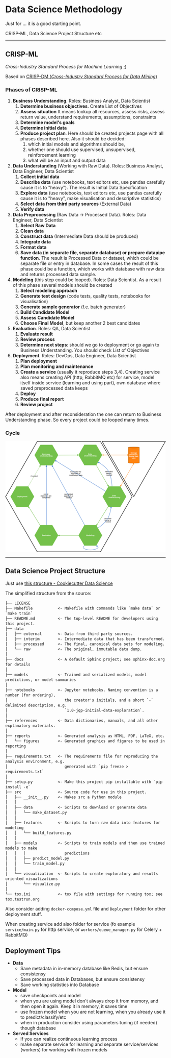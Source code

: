 # Data Science Methodology
Just for ...
it is a good starting point.

CRISP-ML, Data Science Project Structure etc

---

## CRISP-ML

*Cross-Industry Standard Process for Machine Learning* ;)

Based on [CRISP-DM (*Cross-Industry Standard Process for Data Mining*)](
https://en.wikipedia.org/wiki/Cross-industry_standard_process_for_data_mining)

### Phases of CRISP-ML
1. **Business Understanding**. Roles: Business Analyst, Data Scientist
    1. **Determine business objectives**. Create List of Оbjectives 
    2. **Assess situation** It means lookup all resources, assess risks, 
    assess return value, understand requirements, assumptions, constraints
    3. **Determine model's goals** 
    4. **Determine initial data** 
    5. **Produce project plan**. Here should be created projects page with all phases described here. 
    Also it should be decided: 
        1. which initial models and algorithms should be, 
        2. whether one should use supervised, unsupervised, reinforcement learning  
        3. what will be an input and output data
2. **Data Understanding** (Working with Raw Data). Roles: Business Analyst, Data Engineer, Data Scientist
    1. **Collect initial data**
    2. **Describe data** (use notebooks, text editors etc, use pandas carefully cause it is to "heavy"). 
    The result is Initial Data Specification
    3. **Explore data** (use notebooks, text editors etc, use pandas carefully cause it is to "heavy", 
    make visualisation and descriptive statistics)
    4. **Select data from third party sources** (External Data)
    5. **Verify data**
3. **Data Preprocessing** (Raw Data -> Processed Data). Roles: Data Engineer, Data Scientist
    1. **Select Raw Data**
    2. **Clean data**
    3. **Construct data** (Intermediate Data should be produced)
    4. **Integrate data**
    5. **Format data** 
    6. **Save data (in separate file, separate database) or prepare datapipe function**. 
    The result is Processed Data or dataset, 
    which could be separate file or entry in database. 
    In some cases the result of this phase could be a function, 
    which works with database with raw data and returns processed data sample.
4. **Modeling** (this step could be looped). Roles: Data Scientist. As a result of this phase several models should be created
    1. **Select modeling approach**
    2. **Generate test design** (code tests, quality tests, notebooks for visualisation)
    3. **Generate sample generator** (f.e. batch generator)
    4. **Build Candidate Model**
    5. **Assess Candidate Model**
    6. **Choose Final Model**, but keep another 2 best candidates
5. **Evaluation**. Roles: QA, Data Scientist
    1. **Evaluate result**
    2. **Review process**
    3. **Determine next steps**: should we go to deployment or go again to Business Understanding.
    You should check List of Оbjectives
6. **Deployment**. Roles: DevOps, Data Engineer, Data Scientist
    1. **Plan deployment**
    2. **Plan monitoring and maintenance**
    3. **Create a service** (usually it reproduce steps 3,4). 
    Creating service also means creating API (http, RabbitMQ etc) for service, 
    model itself inside service (learning and using part), 
    own database where saved preprocessed data keeps
    4. **Deploy**
    5. **Produce final report** 
    6. **Review project**

After deployment and after reconsideration 
the one can return to Business Understanding phase. 
So every project could be looped many times.

### Cycle

![cycle](images/crisp-ml_cycle.png)

---

## Data Science Project Structure

Just use [this structure - Cookiecutter Data Science](https://drivendata.github.io/cookiecutter-data-science/) 

The simplified structure from the source:

```
├── LICENSE
├── Makefile           <- Makefile with commands like `make data` or `make train`
├── README.md          <- The top-level README for developers using this project.
├── data
│   ├── external       <- Data from third party sources.
│   ├── interim        <- Intermediate data that has been transformed.
│   ├── processed      <- The final, canonical data sets for modeling.
│   └── raw            <- The original, immutable data dump.
│
├── docs               <- A default Sphinx project; see sphinx-doc.org for details
│
├── models             <- Trained and serialized models, model predictions, or model summaries
│
├── notebooks          <- Jupyter notebooks. Naming convention is a number (for ordering),
│                         the creator's initials, and a short `-` delimited description, e.g.
│                         `1.0-jqp-initial-data-exploration`.
│
├── references         <- Data dictionaries, manuals, and all other explanatory materials.
│
├── reports            <- Generated analysis as HTML, PDF, LaTeX, etc.
│   └── figures        <- Generated graphics and figures to be used in reporting
│
├── requirements.txt   <- The requirements file for reproducing the analysis environment, e.g.
│                         generated with `pip freeze > requirements.txt`
│
├── setup.py           <- Make this project pip installable with `pip install -e`
├── src                <- Source code for use in this project.
│   ├── __init__.py    <- Makes src a Python module
│   │
│   ├── data           <- Scripts to download or generate data
│   │   └── make_dataset.py
│   │
│   ├── features       <- Scripts to turn raw data into features for modeling
│   │   └── build_features.py
│   │
│   ├── models         <- Scripts to train models and then use trained models to make
│   │   │                 predictions
│   │   ├── predict_model.py
│   │   └── train_model.py
│   │
│   └── visualization  <- Scripts to create exploratory and results oriented visualizations
│       └── visualize.py
│
└── tox.ini            <- tox file with settings for running tox; see tox.testrun.org
```

Also consider adding `docker-compose.yml` file and `Deployment` folder for other deployment stuff.

When creating service add also folder for service (fo example `service/main.py` for http service, 
or `workers/queue_manager.py` for Celery + RabbitMQ) 


## Deployment Tips

* **Data**
    * Save metadata in in-memory database like Redis, but ensure consistensy 
    * Save processed data in Databases, but ensure consistensy  
    * Save working statistics into Database
* **Model**
    * save checkpoints and model
    * when you are using model don't always drop it from memory, and then open it again. 
    Keep it in memory, it saves time
    * use frozen model when you are not learning, when you already use it to predict/classify/etc
    * when in production consider using parameters tuning (if needed) though database
* **Served Services**
    * If you can realize continuous learning process 
    * make separate service for learning and separate service/services (workers) 
    for working with frozen models

